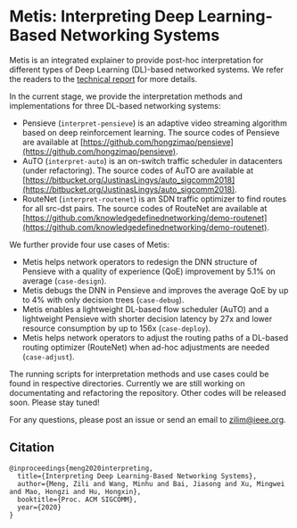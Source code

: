 # Metis: Interpreting Deep Learning-Based Networking Systems

Metis is an integrated explainer to provide post-hoc interpretation for different types of Deep Learning (DL)-based networked systems. We refer the readers to the [technical report](https://arxiv.org/pdf/1910.03835.pdf) for more details.

In the current stage, we provide the interpretation methods and implementations for three DL-based networking systems:

- Pensieve (`interpret-pensieve`) is an adaptive video streaming algorithm based on deep reinforcement learning. The source codes of Pensieve are available at [https://github.com/hongzimao/pensieve](https://github.com/hongzimao/pensieve).
- AuTO (`interpret-auto`) is an on-switch traffic scheduler in datacenters (under refactoring). The source codes of AuTO are available at [https://bitbucket.org/JustinasLingys/auto_sigcomm2018](https://bitbucket.org/JustinasLingys/auto_sigcomm2018).
- RouteNet (`interpret-routenet`) is an SDN traffic optimizer to find routes for all src-dst pairs. The source codes of RouteNet are available at [https://github.com/knowledgedefinednetworking/demo-routenet](https://github.com/knowledgedefinednetworking/demo-routenet).

We further provide four use cases of Metis:

- Metis helps network operators to redesign the DNN structure of Pensieve with a quality of experience (QoE) improvement by 5.1% on average (`case-design`). 
- Metis debugs the DNN in Pensieve and improves the average QoE by up to 4% with only decision trees (`case-debug`). 
- Metis enables a lightweight DL-based flow scheduler (AuTO) and a lightweight Pensieve with shorter decision latency by 27x and lower resource consumption by up to 156x (`case-deploy`).
- Metis helps network operators to adjust the routing paths of a DL-based routing optimizer (RouteNet) when ad-hoc adjustments are needed (`case-adjust`).

The running scripts for interpretation methods and use cases could be found in respective directories. Currently we are still working on documentating and refactoring the repository. Other codes will be released soon. Please stay tuned!

For any questions, please post an issue or send an email to [zilim@ieee.org](mailto:zilim@ieee.org).

## Citation

```
@inproceedings{meng2020interpreting,
  title={Interpreting Deep Learning-Based Networking Systems},
  author={Meng, Zili and Wang, Minhu and Bai, Jiasong and Xu, Mingwei and Mao, Hongzi and Hu, Hongxin},
  booktitle={Proc. ACM SIGCOMM},
  year={2020}
}
```
